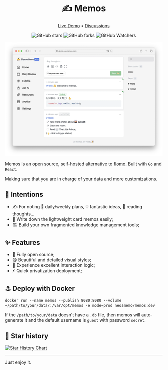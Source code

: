 <h1 align="center">✍️ Memos</h1>

<p align="center">
  <a href="https://memos.onrender.com/">Live Demo</a> •
  <a href="https://github.com/justmemos/memos/discussions">Discussions</a>
</p>

<p align="center">
  <img alt="GitHub stars" src="https://img.shields.io/github/stars/justmemos/memos" />
  <img alt="GitHub forks" src="https://img.shields.io/github/forks/justmemos/memos" />
  <img alt="GitHub Watchers" src="https://img.shields.io/github/watchers/justmemos/memos" />
</p>

![demo](https://raw.githubusercontent.com/justmemos/memos/main/resources/demo.webp)

Memos is an open source, self-hosted alternative to [flomo](https://flomoapp.com/). Built with `Go` and `React`.

Making sure that you are in charge of your data and more customizations.

## 🎯 Intentions

- ✍️ For noting 📅 daily/weekly plans, 💡 fantastic ideas, 📕 reading thoughts...
- 📒 Write down the lightweight card memos easily;
- 🏗️ Build your own fragmented knowledge management tools;

## ✨ Features

- 🦄 Fully open source;
- 😋 Beautiful and detailed visual styles;
- 📑 Experience excellent interaction logic;
- ⚡️ Quick privatization deployment;

## ⚓️ Deploy with Docker

```docker
docker run --name memos --publish 8080:8080 --volume ~/path/to/your/data/:/var/opt/memos -e mode=prod neosmemo/memos:dev
```

If the `/path/to/your/data` doesn't have a `.db` file, then memos will auto-generate it and the default username is `guest` with password `secret`.

## 🌟 Star history

[![Star History Chart](https://api.star-history.com/svg?repos=justmemos/memos&type=Date)](https://star-history.com/#justmemos/memos&Date)

---

Just enjoy it.
